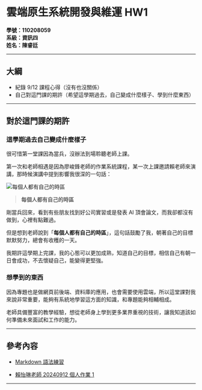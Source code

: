 # 雲端原生系統開發與維運 HW1

**學號：110208059**  
**系級：資訊四**  
**姓名：陳睿廷**

---

## 大綱

- 紀錄 9/12 課程心得（沒有也沒關係）
- 自己對這門課的期許（希望這學期過去，自己變成什麼樣子、學到什麼東西）

---

## 對於這門課的期許

### 這學期過去自己變成什麼樣子

很可惜第一堂課因為當兵，沒辦法到場聆聽老師上課。

第一次和老師相遇是因為廖峻鋒老師的作業系統課程，某一次上課邀請賴老師來演講，那時候演講中提到影響我很深的一句話：

![每個人都有自己的時區](https://github.com/user-attachments/assets/5245787e-a25f-4704-afef-41fb4aa1b553)

> **每個人都有自己的時區**

剛當兵回來，看到有些朋友找到好公司實習或是發表 AI 頂會論文，而我卻都沒有做到，心裡有點難過。

但是想到老師說到「**每個人都有自己的時區**」，這句話鼓勵了我，朝著自己的目標默默努力，總會有收穫的一天。

我期許這學期上完課，我的心態可以更加成熟，知道自己的目標，相信自己有朝一日會成功，不去懷疑自己，能變得更堅強。

### 想學到的東西

因為專題也是做網頁前後端、資料庫的應用，也會需要使用雲端，所以這堂課對我來說非常重要，能夠有系統地學習這方面的知識，和專題能夠相輔相成。

老師具備豐富的教學經驗，想從老師身上學到更多業界重視的技術，讓我知道該如何準備未來面試和工作的能力。

---

## 參考內容

- [Markdown 語法練習](https://sam.webspace.tw/2020/01/10/Markdown%20%E5%B8%B8%E7%94%A8%E8%AA%9E%E6%B3%95%E6%95%B4%E7%90%86/)

- [賴怡琳老師 20240912 個人作業 1](https://lightda-tw.notion.site/20240912-W01-1-3e6313f8703846fd99d59d78aff03d27)

---
